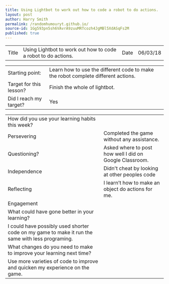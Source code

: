 ```yaml
---
title: Using Lightbot to work out how to code a robot to do actions.
layout: post
author: Harry Smith
permalink: /randomhumouryt.github.io/
source-id: 1Gg593pn5sh6VAvrA9zuuMRTcozh4JgMBl5XdASqFs2M
published: true
---
```

<table>
  <tr>
    <td>Title</td>
    <td>Using Lightbot to work out how to code a robot to do actions.
</td>
    <td>Date</td>
    <td>06/03/18</td>
  </tr>
</table>


<table>
  <tr>
    <td>Starting point:</td>
    <td>Learn how to use the different code to make the robot complete different actions.</td>
  </tr>
  <tr>
    <td>Target for this lesson?</td>
    <td>Finish the whole of lightbot.</td>
  </tr>
  <tr>
    <td>Did I reach my target? </td>
    <td>Yes </td>
  </tr>
</table>


<table>
  <tr>
    <td>How did you use your learning habits this week?</td>
    <td></td>
  </tr>
  <tr>
    <td>Persevering</td>
    <td>Completed the game without any assistance.</td>
  </tr>
  <tr>
    <td>Questioning?</td>
    <td>Asked where to post how well I did on Google Classroom.</td>
  </tr>
  <tr>
    <td>Independence</td>
    <td>Didn't cheat by looking at other peoples code </td>
  </tr>
  <tr>
    <td>Reflecting</td>
    <td>I learn’t how to make an object do actions for me.</td>
  </tr>
  <tr>
    <td>Engagement</td>
    <td></td>
  </tr>
  <tr>
    <td>What could have gone better in your learning?</td>
    <td></td>
  </tr>
  <tr>
    <td>I could have possibly used shorter code on my game to make it run the same with less programing.</td>
    <td></td>
  </tr>
  <tr>
    <td>What changes do you need to make to improve your learning next time?</td>
    <td></td>
  </tr>
  <tr>
    <td>Use more varieties of code to improve and quicken my experience on the game.</td>
    <td></td>
  </tr>
</table>


 

